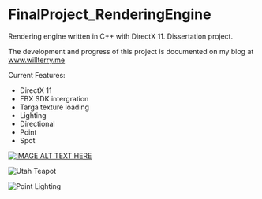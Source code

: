 # FinalProject_RenderingEngine

Rendering engine written in C++ with DirectX 11. Dissertation project.

The development and progress of this project is documented on my blog at www.willterry.me

Current Features:
 * DirectX 11
 * FBX SDK intergration
 * Targa texture loading
 * Lighting
  * Directional
  * Point
  * Spot

[![IMAGE ALT TEXT HERE](http://img.youtube.com/vi/HozQLePqlsE/0.jpg)](http://www.youtube.com/watch?v=HozQLePqlsE)

![Utah Teapot](http://willterry.me/img/dissertation/Lighting-Teapot.png)

![Point Lighting](http://willterry.me/img/dissertation/Lighting-Point-Light-Attenuation.png)
